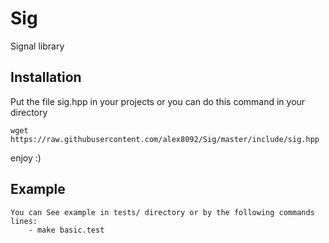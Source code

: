 Sig
===

Signal library

Installation
------------

Put the file sig.hpp in your projects or you can do this command in your directory

	wget https://raw.githubusercontent.com/alex8092/Sig/master/include/sig.hpp

enjoy :)

Example
-------

	You can See example in tests/ directory or by the following commands lines:
		- make basic.test